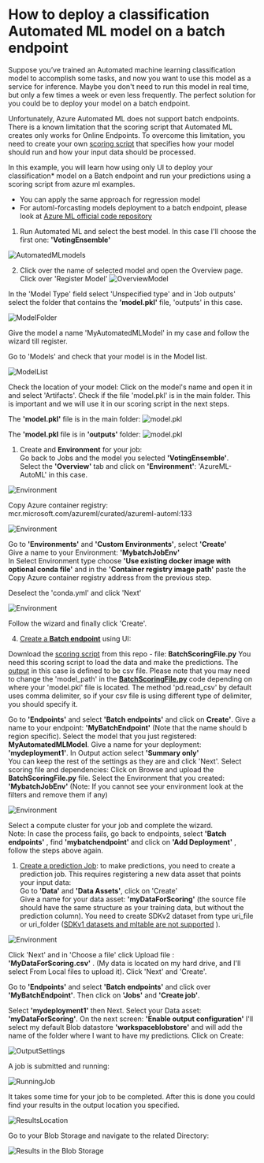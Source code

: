 # How to deploy a classification Automated ML model on a batch endpoint  

Suppose you’ve trained an Automated machine learning classification model to accomplish some tasks, and now you want to use this model as a service for inference. Maybe you don't need to run this model in real time, but only a few times a week or even less frequently. The perfect solution for you could be to deploy your model on a batch endpoint.  

Unfortunately, Azure Automated ML does not support batch endpoints. There is a known limitation that the scoring script that Automated ML creates only works for Online Endpoints. To overcome this limitation, you need to create your own [scoring script](https://learn.microsoft.com/en-us/azure/machine-learning/how-to-batch-scoring-script) that specifies how your model should run and how your input data should be processed. 

In this example, you will learn how using only UI to deploy your classification*  model on a Batch endpoint and run your predictions using a scoring script from azure ml examples.  
* You can apply the same approach for regression model  
* For automl-forcasting models deployment to a batch endpoint, please look at [Azure ML official code repository](https://github.com/Azure/azureml-examples/tree/main/sdk/python/jobs/automl-standalone-jobs)

1. Run Automated ML and select the best model. In this case I'll choose the first one: **'VotingEnsemble'** 

![AutomatedMLmodels](Images/AutomatedML1.png)  

2. Click over the name of selected model and open the Overview page. Click over 'Register Model' 
![OverviewModel](Images/OverviewModel.png)   

In the 'Model Type' field select 'Unspecified type' and in 'Job outputs' select the folder that contains the **'model.pkl'** file, 'outputs' in this case.   

![ModelFolder](Images/ModelFolder.png)  

Give the model a name 'MyAutomatedMLModel' in my case and follow the wizard till register.     

Go to 'Models' and check that your model is in the Model list.   

![ModelList](Images/ModelList.png)  

  
Check the location of your model: Click on the model's name and open it in and select 'Artifacts'. Check if the file 'model.pkl' is in the main folder. This is important and we will use it in our  scoring script in the next steps. 


The **'model.pkl'** file is in the main folder:
![model.pkl](Images/modelArtifacts1.jpg)    

The **'model.pkl** file is in **'outputs'** folder:
![model.pkl](Images/modelArtifacts2.jpg) 

1. Create and **Environment** for your job:  
 Go back to Jobs and the model you selected **'VotingEnsemble'**.   
 Select the **'Overview'** tab  and click on **'Environment'**: 'AzureML-AutoML' in this case.   
      
![Environment](Images/Environment.png)    

Copy Azure container registry: mcr.microsoft.com/azureml/curated/azureml-automl:133 

![Environment](Images/EnvironmentN.png)  

Go to **'Environments'** and  **'Custom Environments'**, select **'Create'**  
Give a name to your Environment: **'MybatchJobEnv'**  
In Select Environment type choose **'Use existing docker image with optional conda file'**  and in the **'Container registry image path'** paste the Copy Azure container registry address from the previous step. 

Deselect the 'conda.yml'  and click 'Next' 

![Environment](Images/Environment4.png)  

Follow the wizard and finally click 'Create'. 

4. [Create a **Batch endpoint**](https://learn.microsoft.com/en-us/azure/machine-learning/how-to-use-batch-endpoint?tabs=azure-studio) using UI:  
    
Download the [scoring script](https://learn.microsoft.com/en-us/azure/machine-learning/how-to-batch-scoring-script) from this repo - file: **BatchScoringFile.py**  You need this scoring script to load the data and make the predictions. The [output](https://learn.microsoft.com/en-us/azure/machine-learning/how-to-deploy-model-custom-output?tabs=cli) in this case is defined to be csv file. 
Please note that you may need to change the 'model_path' in the [**BatchScoringFile.py**](BatchScoringFile.py) code depending on where your 'model.pkl' file is located. The method 'pd.read_csv' by default uses comma delimiter, so if your csv file is using different type of delimiter, you should specify it.  


Go to **'Endpoints'** and select **'Batch endpoints'** and click on **Create'**. Give a name to your endpoint: **'MyBatchEndpoint'** (Note that the name should b region specific). Select the model that you just registered: **MyAutomatedMLModel**. Give a name for your deployment: **'mydeployment1'**. In Output action select **'Summary only'**  
You can keep the rest of the settings as they are and click 'Next'.
Select scoring file and dependencies: Click on Browse and upload the **BatchScoringFile.py** file. 
Select the Environment that you created: **'MybatchJobEnv'** (Note: If you cannot see your environment look at the filters and remove them if any)    

![Environment](Images/EnvironmentDep.png)  

Select a compute cluster for your job and complete the wizard.  
Note: In case the process fails, go back to endpoints, select **'Batch endpoints'** , find **'mybatchendpoint'** and click on **'Add Deployment'** , follow the steps above again. 

1. [Create a prediction Job](https://learn.microsoft.com/en-us/azure/machine-learning/how-to-access-data-batch-endpoints-jobs?tabs=cli): to make predictions, you need to create a prediction job. This requires registering a new data asset that points your input data:   
Go to **'Data'** and **'Data Assets'**, click on 'Create'  
Give a name for your data asset: **'myDataForScoring'** (the source file should have the same structure as your training data, but without the prediction column). You need to create  SDKv2 dataset from type uri_file or uri_folder ([SDKv1 datasets and mltable are not supported](https://learn.microsoft.com/en-us/azure/machine-learning/how-to-troubleshoot-batch-endpoints#limitations-and-not-supported-scenarios) ).  

![Environment](Images/DataAsset.png)
  
Click 'Next' and in 'Choose a file' click Upload file : **'MyDataForScoring.csv'** .
(My data is located on my hard drive, and I'll select From Local files to upload it). 
Click 'Next' and 'Create'.  

Go to **'Endpoints'** and select **'Batch endpoints'**  and click over **'MyBatchEndpoint'**. Then click on **'Jobs'** and **'Create job'**. 

Select  **'mydeployment1'** then Next. Select your Data asset: **'myDataForScoring'**. On the next screen:  **'Enable output configuration'** I'll select my default Blob datastore **'workspaceblobstore'** and will add the name of the folder where I want to have my predictions. Click on Create:  

![OutputSettings](Images/Output.png)


A job is submitted and running:   

 ![RunningJob](Images/Job.png)  

 It takes some time for your job to be completed. After this is done you could find your results in the output location you specified.   

![ResultsLocation](Images/Results.png)   


Go to your Blob Storage and navigate to the related Directory:  

  

![Results in the Blob Storage](Images/Results2.png)     

